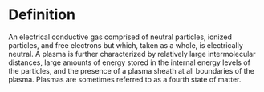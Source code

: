# Definition

An electrical conductive gas comprised of neutral particles, ionized
particles, and free electrons but which, taken as a whole, is
electrically neutral. A plasma is further characterized by relatively
large intermolecular distances, large amounts of energy stored in the
internal energy levels of the particles, and the presence of a plasma
sheath at all boundaries of the plasma. Plasmas are sometimes referred
to as a fourth state of matter.
